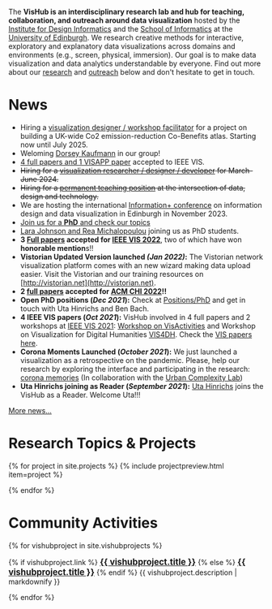 The **VisHub is an interdisciplinary research lab and hub for teaching, collaboration, and outreach around data visualization** hosted by the [Institute for Design Informatics](https://www.designinformatics.org/) and the [School of Informatics](https://www.ed.ac.uk/informatics) at the [University of Edinburgh](https://www.ed.ac.uk). We research creative methods for interactive, exploratory and explanatory data visualizations across domains and environments (e.g., screen, physical, immersion). Our goal is to make data visualization and data analytics understandable by everyone. Find out more about our [research](#projects) and [outreach](#community-activities) below and don't hesitate to get in touch.

# News

- Hiring a [visualization designer / workshop facilitator](jobs/co-benefits-atlas) for a project on building a UK-wide Co2 emission-reduction Co-Benefits atlas. Starting now until July 2025.
- Weloming [Dorsey Kaufmann](https://www.linkedin.com/in/dorseykaufmann) in our group!
- [4 full papers and 1 VISAPP paper](publications.html) accepted to IEEE VIS.
- ~~Hiring for a [visualization researcher / designer / developer](jobs/visres2024) for March-June 2024.~~
- ~~Hiring for a [permanent teaching position](https://elxw.fa.em3.oraclecloud.com/hcmUI/CandidateExperience/en/sites/CX_1001/job/8990) at the intersection of data, design and technology.~~
- We are hosting the international [Information+ conference](https://informationplusconference.com/) on information design and data visualization in Edinburgh in November 2023.
- [Join us for a **PhD** and check our topics](jobs/index.html)
- [Lara Johnson and Rea Michalopoulou](people.html) joining us as PhD students.
- **3 [Full papers](publications.html) accepted for [IEEE VIS 2022](http://ieeevis.org/year/2022/welcome)**, two of which have won **honorable mention**s!!
- **Vistorian Updated Version launched _(Jan 2022)_:** The Vistorian network visualization platform comes with an new wizard making data upload easier. Visit the Vistorian and our training resources on [http://vistorian.net](http://vistorian.net).
- **2 [full papers](publications.html) accepted for [ACM CHI 2022](https://chi2022.acm.org)!!**
- **Open PhD positions (_Dec 2021_):** Check at [Positions/PhD](https://visactivities.github.io/jobs) and get in touch with Uta Hinrichs and Ben Bach.
- **4 IEEE VIS papers (_Oct 2021_):** VisHub involved in 4 full papers and 2 workshops at [IEEE VIS 2021](http://ieeevis.org): [Workshop on VisActivities](https://visactivities.github.io) and Workshop on Visualization for Digital Humanities [VIS4DH](http://www.vis4dh.org/). Check the [VIS papers here](publications.html).
- **Corona Moments Launched (_October 2021_):** We just launched a visualization as a retrospective on the pandemic. Please, help our research by exploring the interface and participating in the research: [corona memories](https://uclab.fh-potsdam.de/coronamemories) (In collaboration with the [Urban Complexity Lab](https://uclab.fh-potsdam.de/))
- **Uta Hinrichs joining as Reader (_September 2021_):** [Uta Hinrichs](http://www.utahinrichs.de) joins the VisHub as a Reader. Welcome Uta!!!

[More news...](news.html)

<!-- to make the nav link work -->

<h1 id="projects">Research Topics & Projects</h1>

{% for project in site.projects %}
{% include projectpreview.html item=project %}

<!--   <h3><a href="{{project.url }}">{{ project.title }}</a></h3>
  <p>{{ project.description | markdownify }}</p> -->

{% endfor %}

<h1 id="community-activities">Community Activities</h1>

{% for vishubproject in site.vishubprojects %}

<p>
  {% if vishubproject.link %}
  <a href="{{vishubproject.link }}" style="font-size:1.2em; font-weight:bold;">{{ vishubproject.title }}</a>
  {% else %}
  <a href="{{vishubproject.url }}" style="font-size:1.2em; font-weight:bold;">{{ vishubproject.title }}</a>  
  {% endif %}
  {{ vishubproject.description | markdownify }}
</p>
{% endfor %}
